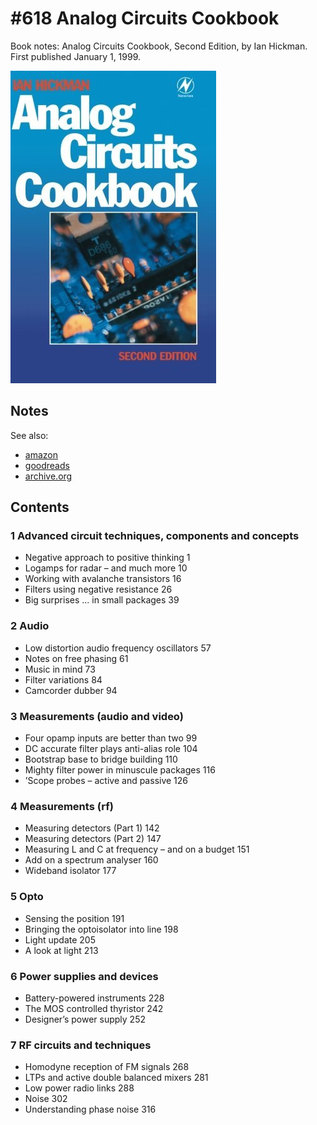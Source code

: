 # #618 Analog Circuits Cookbook

Book notes: Analog Circuits Cookbook, Second Edition, by Ian Hickman. First published January 1, 1999.

[![Build](./assets/analog-circuits-cookbook_build.jpg?raw=true)](https://amzn.to/3FnYeWZ)

## Notes

See also:

* [amazon](https://amzn.to/3FnYeWZ)
* [goodreads](https://www.goodreads.com/book/show/134278094-analog-circuits-cookbook-second-edition-2nd-edition-by-hickman-eur-ing)
* [archive.org](https://archive.org/details/AnalogCircuitsCookbook)

## Contents

### 1 Advanced circuit techniques, components and concepts

* Negative approach to positive thinking 1
* Logamps for radar – and much more 10
* Working with avalanche transistors 16
* Filters using negative resistance 26
* Big surprises ... in small packages 39

### 2 Audio

* Low distortion audio frequency oscillators 57
* Notes on free phasing 61
* Music in mind 73
* Filter variations 84
* Camcorder dubber 94

### 3 Measurements (audio and video)

* Four opamp inputs are better than two 99
* DC accurate filter plays anti-alias role 104
* Bootstrap base to bridge building 110
* Mighty filter power in minuscule packages 116
* ’Scope probes – active and passive 126

### 4 Measurements (rf)

* Measuring detectors (Part 1) 142
* Measuring detectors (Part 2) 147
* Measuring L and C at frequency – and on a budget 151
* Add on a spectrum analyser 160
* Wideband isolator 177

### 5 Opto

* Sensing the position 191
* Bringing the optoisolator into line 198
* Light update 205
* A look at light 213

### 6 Power supplies and devices

* Battery-powered instruments 228
* The MOS controlled thyristor 242
* Designer’s power supply 252

### 7 RF circuits and techniques

* Homodyne reception of FM signals 268
* LTPs and active double balanced mixers 281
* Low power radio links 288
* Noise 302
* Understanding phase noise 316
